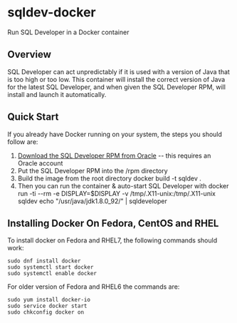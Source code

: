 # sqldev-docker
Run SQL Developer in a Docker container

## Overview
SQL Developer can act unpredictably if it is used with a version of Java
that is too high or too low. This container will install the correct version
of Java for the latest SQL Developer, and when given the SQL Developer RPM,
will install and launch it automatically.

## Quick Start
If you already have Docker running on your system, the steps you should
follow are:

1. [Download the SQL Developer RPM from Oracle](http://www.oracle.com/technetwork/developer-tools/sql-developer/downloads/index.html) -- this requires an Oracle account
2. Put the SQL Developer RPM into the /rpm directory
3. Build the image from the root directory
        docker build -t sqldev .
4. Then you can run the container & auto-start SQL Developer with
        docker run -ti --rm -e DISPLAY=$DISPLAY -v /tmp/.X11-unix:/tmp/.X11-unix sqldev echo \"/usr/java/jdk1.8.0_92/\" | sqldeveloper

## Installing Docker On Fedora, CentOS and RHEL

To install docker on Fedora and RHEL7, the following commands should work:

	sudo dnf install docker
	sudo systemctl start docker
	sudo systemctl enable docker

For older version of Fedora and RHEL6 the commands are:

	sudo yum install docker-io
	sudo service docker start
	sudo chkconfig docker on

